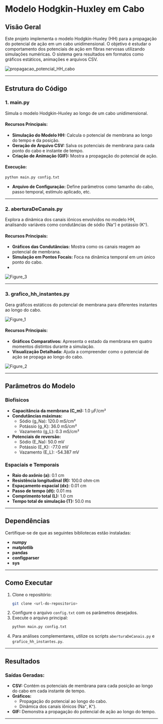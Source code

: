 # Modelo Hodgkin-Huxley em Cabo

## Visão Geral
Este projeto implementa o modelo Hodgkin-Huxley (HH) para a propagação do potencial de ação em um cabo unidimensional. O objetivo é estudar o comportamento dos potenciais de ação em fibras nervosas utilizando simulações numéricas. O sistema gera resultados em formatos como gráficos estáticos, animações e arquivos CSV.

![propagacao_potencial_HH_cabo](https://github.com/user-attachments/assets/c299a7f6-f4d2-4579-ac81-7424745de471)

---

## Estrutura do Código

### 1. **main.py**
Simula o modelo Hodgkin-Huxley ao longo de um cabo unidimensional.

#### Recursos Principais:
- **Simulação do Modelo HH:** Calcula o potencial de membrana ao longo do tempo e da posição.
- **Geração de Arquivo CSV:** Salva os potenciais de membrana para cada ponto do cabo e instante de tempo.
- **Criação de Animação (GIF):** Mostra a propagação do potencial de ação.

#### Execução:
```bash
python main.py config.txt
```
- **Arquivo de Configuração:** Define parâmetros como tamanho do cabo, passo temporal, estímulo aplicado, etc.

---

### 2. **aberturaDeCanais.py**
Explora a dinâmica dos canais iônicos envolvidos no modelo HH, analisando variáveis como condutâncias de sódio (Na⁺) e potássio (K⁺).

#### Recursos Principais:
- **Gráficos das Condutâncias:** Mostra como os canais reagem ao potencial de membrana.
- **Simulação em Pontos Focais:** Foca na dinâmica temporal em um único ponto do cabo.
- 
![Figure_3](https://github.com/user-attachments/assets/87f576ce-913b-4c70-b485-fa84177f5ef5)

---

### 3. **grafico_hh_instantes.py**
Gera gráficos estáticos do potencial de membrana para diferentes instantes ao longo do cabo.

![Figure_1](https://github.com/user-attachments/assets/dc3251a5-daab-41f7-b44e-e82cf25e7b27)

#### Recursos Principais:
- **Gráficos Comparativos:** Apresenta o estado da membrana em quatro momentos distintos durante a simulação.
- **Visualização Detalhada:** Ajuda a compreender como o potencial de ação se propaga ao longo do cabo.


![Figure_2](https://github.com/user-attachments/assets/f5723b1d-70bd-4efe-a79c-68e95c8c7aca)

---

## Parâmetros do Modelo

### Biofísicos
- **Capacitância da membrana (C_m):** 1.0 µF/cm²
- **Condutâncias máximas:**
  - Sódio (g_Na): 120.0 mS/cm²
  - Potássio (g_K): 36.0 mS/cm²
  - Vazamento (g_L): 0.3 mS/cm²
- **Potenciais de reversão:**
  - Sódio (E_Na): 50.0 mV
  - Potássio (E_K): -77.0 mV
  - Vazamento (E_L): -54.387 mV

### Espaciais e Temporais
- **Raio do axônio (a):** 0.1 cm
- **Resistência longitudinal (R):** 100.0 ohm·cm
- **Espaçamento espacial (dx):** 0.01 cm
- **Passo de tempo (dt):** 0.01 ms
- **Comprimento total (L):** 1.0 cm
- **Tempo total de simulação (T):** 50.0 ms

---

## Dependências
Certifique-se de que as seguintes bibliotecas estão instaladas:
- **numpy**
- **matplotlib**
- **pandas**
- **configparser**
- **sys**




---

## Como Executar
1. Clone o repositório:
   ```bash
   git clone <url-do-repositorio>
   ```
2. Configure o arquivo `config.txt` com os parâmetros desejados.
3. Execute o arquivo principal:
   ```bash
   python main.py config.txt
   ```
4. Para análises complementares, utilize os scripts `aberturaDeCanais.py` e `grafico_hh_instantes.py`.

---

## Resultados

### Saídas Geradas:
- **CSV:** Contém os potenciais de membrana para cada posição ao longo do cabo em cada instante de tempo.
- **Gráficos:**
  - Propagação do potencial ao longo do cabo.
  - Dinâmica dos canais iônicos (Na⁺, K⁺).
- **GIF:** Demonstra a propagação do potencial de ação ao longo do tempo.

---
